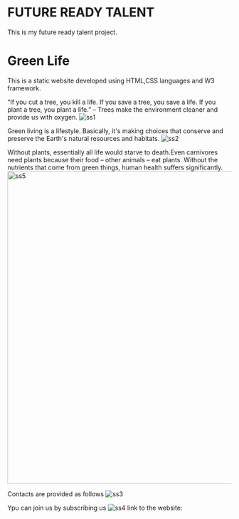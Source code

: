 <h1>FUTURE READY TALENT</h1>

This is my future ready talent project.

<h1>Green Life</h1>

This is a static website developed using HTML,CSS languages and W3 framework.

 “If you cut a tree, you kill a life. If you save a tree, you save a life. If you plant a tree, you plant a life.” – Trees make the environment cleaner and provide us with oxygen.
![ss1](https://user-images.githubusercontent.com/113096187/189961696-ab45c625-cfa0-411f-bcad-10fdf87276c9.png)

Green living is a lifestyle. Basically, it's making choices that conserve and preserve the Earth's natural resources and habitats. 
![ss2](https://user-images.githubusercontent.com/113096187/189961734-b7af3e96-5425-41bd-a9b0-03dcdba1c33d.png)

Without plants, essentially all life would starve to death.Even carnivores need plants because their food – other animals – eat plants. Without the nutrients that come from green things, human health suffers significantly.
<img width="703" alt="ss5" src="https://user-images.githubusercontent.com/113096187/189961914-85985661-4be6-473a-93a2-156768922834.png">

Contacts are provided as follows
![ss3](https://user-images.githubusercontent.com/113096187/189961790-6d6607d1-f0da-488d-95af-10baa55c2643.png)

Ypu can join us by subscribing us
![ss4](https://user-images.githubusercontent.com/113096187/189961849-328b0d13-728c-437a-a423-9564f7359286.png)
 link to the website:
